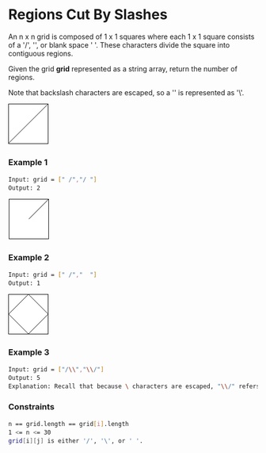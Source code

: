# Regions Cut By Slashes

An n x n grid is composed of 1 x 1 squares where each 1 x 1 square consists of a '/', '\', or blank space ' '. These characters divide the square into contiguous regions.

Given the grid **grid** represented as a string array, return the number of regions.

Note that backslash characters are escaped, so a '\' is represented as '\\'.

[![1](1.png)]()
### Example 1
```sh
Input: grid = [" /","/ "]
Output: 2
```

[![2](2.png)]()
### Example 2
```sh
Input: grid = [" /","  "]
Output: 1
```

[![4](4.png)]()
### Example 3
```sh
Input: grid = ["/\\","\\/"]
Output: 5
Explanation: Recall that because \ characters are escaped, "\\/" refers to \/, and "/\\" refers to /\.
```

### Constraints
```sh
n == grid.length == grid[i].length
1 <= n <= 30
grid[i][j] is either '/', '\', or ' '.
```
